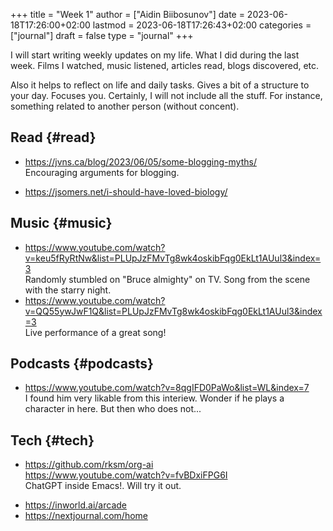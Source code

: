 +++
title = "Week 1"
author = ["Aidin Biibosunov"]
date = 2023-06-18T17:26:00+02:00
lastmod = 2023-06-18T17:26:43+02:00
categories = ["journal"]
draft = false
type = "journal"
+++

I will start writing weekly updates on my life. What I did during the last week. Films I watched, music listened, articles read, blogs discovered, etc.

Also it helps to reflect on life and daily tasks. Gives a bit of a structure to your day. Focuses you.
Certainly, I will not include all the stuff. For instance, something related to another person (without concent).


## Read {#read}

-   <https://jvns.ca/blog/2023/06/05/some-blogging-myths/> <br />
    Encouraging arguments for blogging.

-   <https://jsomers.net/i-should-have-loved-biology/>


## Music {#music}

-   <https://www.youtube.com/watch?v=keu5fRyRtNw&list=PLUpJzFMvTg8wk4oskibFqg0EkLt1AUul3&index=3> <br />
    Randomly stumbled on "Bruce almighty" on TV. Song from the scene with the starry night.
-   <https://www.youtube.com/watch?v=QQ55ywJwF1Q&list=PLUpJzFMvTg8wk4oskibFqg0EkLt1AUul3&index=3> <br />
    Live performance of a great song!


## Podcasts {#podcasts}

-   <https://www.youtube.com/watch?v=8qgIFD0PaWo&list=WL&index=7> <br />
    I found him very likable from this interiew. Wonder if he plays a character in here. But then who does not...


## Tech {#tech}

-   <https://github.com/rksm/org-ai> <br />
    <https://www.youtube.com/watch?v=fvBDxiFPG6I> <br />
      ChatGPT inside Emacs!. Will try it out. <br />

<!--listend-->

-   <https://inworld.ai/arcade>
-   <https://nextjournal.com/home>